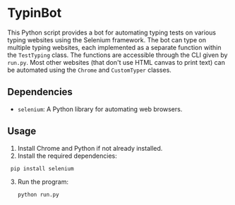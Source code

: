 # TypinBot

This Python script provides a bot for automating typing tests on various typing websites using the Selenium framework. The bot can type on multiple typing websites, each implemented as a separate function within the `TestTyping` class. The functions are accessible through the CLI given by `run.py`. Most other websites (that don't use HTML canvas to print text) can be automated using the `Chrome` and `CustomTyper` classes.

## Dependencies

- `selenium`: A Python library for automating web browsers.

## Usage

1.  Install Chrome and Python if not already installed. 
2.  Install the required dependencies:
  ```bash
   pip install selenium
  ```
3. Run the program:
   ```bash
   python run.py
   ```
